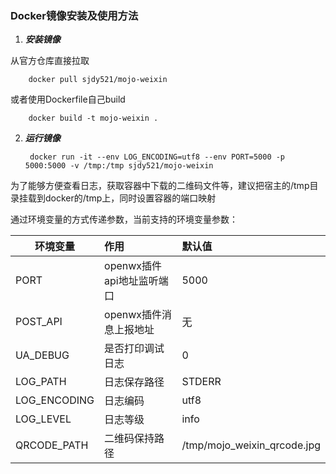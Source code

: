 ### Docker镜像安装及使用方法

1. ***安装镜像***

  从官方仓库直接拉取

        docker pull sjdy521/mojo-weixin
        
  或者使用Dockerfile自己build
  
        docker build -t mojo-weixin .

2. ***运行镜像***

        docker run -it --env LOG_ENCODING=utf8 --env PORT=5000 -p 5000:5000 -v /tmp:/tmp sjdy521/mojo-weixin 

  为了能够方便查看日志，获取容器中下载的二维码文件等，建议把宿主的/tmp目录挂载到docker的/tmp上，同时设置容器的端口映射

  通过环境变量的方式传递参数，当前支持的环境变量参数：
  
  | 环境变量     | 作用          | 默认值 |
  | ------------ |:-------------------------| :-------------------------------|
  | PORT         | openwx插件api地址监听端口| 5000                            |
  | POST_API     | openwx插件消息上报地址   | 无                              |
  | UA_DEBUG     | 是否打印调试日志         | 0                               |
  | LOG_PATH     | 日志保存路径             | STDERR                          |
  | LOG_ENCODING | 日志编码                 | utf8                            |
  | LOG_LEVEL    | 日志等级                 | info                            |
  | QRCODE_PATH  | 二维码保持路径           | /tmp/mojo_weixin_qrcode.jpg     |
